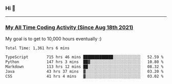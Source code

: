 ### Hi 🙂

---

### <a href="https://wakatime.com/@Eroxl">My All Time Coding Activity (Since Aug 18th 2021)</a>
My goal is to get to 10,000 hours eventually :)
<!--START_SECTION:waka-->

```txt
Total Time: 1,361 hrs 6 mins

TypeScript        715 hrs 46 mins █████████████░░░░░░░░░░░░   52.59 %
Python            147 hrs 3 mins  ██▓░░░░░░░░░░░░░░░░░░░░░░   10.80 %
Markdown          113 hrs 12 mins ██░░░░░░░░░░░░░░░░░░░░░░░   08.32 %
Java              43 hrs 37 mins  ▓░░░░░░░░░░░░░░░░░░░░░░░░   03.20 %
CSS               41 hrs 4 mins   ▓░░░░░░░░░░░░░░░░░░░░░░░░   03.02 %
```

<!--END_SECTION:waka-->
